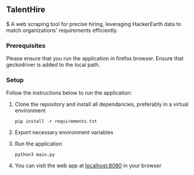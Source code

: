 ## TalentHire
$ A web scraping tool for precise hiring, leveraging HackerEarth data to match organizations' requirements efficiently.

### Prerequisites
Please ensure that you run the application in firefox browser. Ensure that geckodriver is added to the local path.

### Setup
Follow the instructions below to run the application:
1. Clone the repository and install all dependancies, preferably in a virtual environment

    `pip install -r requirements.txt`
2. Export necessary environment variables
3. Run the application

    `python3 main.py`
4. You can visit the web app at [localhost:8080](http://localhost:8080) in your browser
